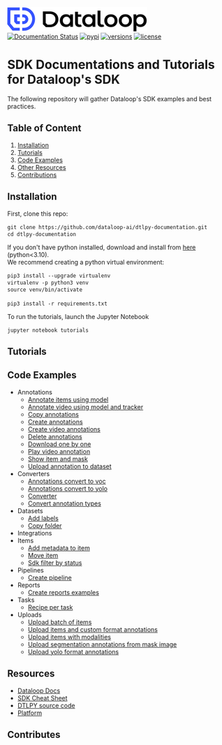 ![LOGO](assets/logo.svg)  
[![Documentation Status](https://readthedocs.org/projects/dtlpy/badge/?version=latest)](https://sdk-docs.dataloop.ai/en/latest/?badge=latest)
[![pypi](https://img.shields.io/pypi/v/dtlpy.svg)](https://pypi.org/project/dtlpy/)
[![versions](https://img.shields.io/pypi/pyversions/dtlpy.svg)](https://github.com/dataloop-ai/dtlpy)
[![license](https://img.shields.io/github/license/dataloop-ai/dtlpy-documentation.svg)](https://github.com/dataloop-ai/dtlpy-documentation/blob/master/LICENSE)

# SDK Documentations and Tutorials for Dataloop's SDK

The following repository will gather Dataloop's SDK examples and best practices.

## Table of Content

1. [Installation](#installation)
1. [Tutorials](#tutorials)
1. [Code Examples](#code-examples)
1. [Other Resources](#resources)
1. [Contributions](#contributes)

## Installation

First, clone this repo:

```
git clone https://github.com/dataloop-ai/dtlpy-documentation.git
cd dtlpy-documentation
```

If you don't have python installed, download and install from [here](https://www.python.org/downloads/) (python<3.10).  
We recommend creating a python virtual environment:

```
pip3 install --upgrade virtualenv
virtualenv -p python3 venv
source venv/bin/activate

pip3 install -r requirements.txt
```

To run the tutorials, launch the Jupyter Notebook

```
jupyter notebook tutorials
```

## Tutorials

## Code Examples

* Annotations
  *  [Annotate items using model](#examples/annotations/annotate_items_using_model.py)
  *  [Annotate video using model and tracker](#examples/annotations/annotate_video_using_model_and_tracker.py)
  *  [Copy annotations](#examples/annotations/copy_annotations.py)
  *  [Create annotations](#examples/annotations/create_annotations.py)
  *  [Create video annotations](#examples/annotations/create_video_annotations.py)
  *  [Delete annotations](#examples/annotations/delete_annotations.py)
  *  [Download one by one](#examples/annotations/download_one_by_one.py)
  *  [Play video annotation](#examples/annotations/play_video_annotation.py)
  *  [Show item and mask](#examples/annotations/show_item_and_mask.py)
  *  [Upload annotation to dataset](#examples/annotations/upload_annotation_to_dataset.py)
* Converters
  *  [Annotations convert to voc](#examples/converters/annotations_convert_to_voc.py)
  *  [Annotations convert to yolo](#examples/converters/annotations_convert_to_yolo.py)
  *  [Converter](#examples/converters/converter.py)
  *  [Convert annotation types](#examples/converters/convert_annotation_types.py)
* Datasets
  *  [Add labels](#examples/datasets/add_labels.py)
  *  [Copy folder](#examples/datasets/copy_folder.py)
* Integrations
* Items
  *  [Add metadata to item](#examples/items/add_metadata_to_item.py)
  *  [Move item](#examples/items/move_item.py)
  *  [Sdk filter by status](#examples/items/sdk_filter_by_status.py)
* Pipelines
  *  [Create pipeline](#examples/pipelines/create_pipeline.py)
* Reports
  *  [Create reports examples](#examples/reports/create_reports_examples.py)
* Tasks
  *  [Recipe per task](#examples/tasks/recipe_per_task.py)
* Uploads
  *  [Upload batch of items](#examples/uploads/upload_batch_of_items.py)
  *  [Upload items and custom format annotations](#examples/uploads/upload_items_and_custom_format_annotations.py)
  *  [Upload items with modalities](#examples/uploads/upload_items_with_modalities.py)
  *  [Upload segmentation annotations from mask image](#examples/uploads/upload_segmentation_annotations_from_mask_image.py)
  *  [Upload yolo format annotations](#examples/uploads/upload_yolo_format_annotations.py)

## Resources

* [Dataloop Docs](https://dataloop.ai/docs)
* [SDK Cheat Sheet](https://dataloop.ai/docs/sdk-cheatsheet?highlight=cheat)
* [DTLPY source code](https://github.com/dataloop-ai/dtlpy)
* [Platform](https://console.dataloop.ai/)

## Contributes
